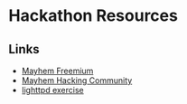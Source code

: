 # Hackathon Resources

## Links

- [Mayhem Freemium](https://mayhem.forallsecure.com/)
- [Mayhem Hacking Community](https://community.forallsecure.com/)
- [lighttpd exercise](https://mayhem.forallsecure.com/docs/tutorial/beginner/web-ui-fuzzing/#real-world-exercise-fuzzing-the-lighttpd-docker-image)
